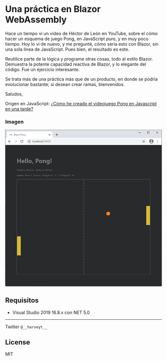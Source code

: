# Una práctica en Blazor WebAssembly
Hace un tiempo vi un video de Héctor de León en YouTube, sobre el cómo hacer un esquema de juego Pong, en JavaScript puro, y en muy poco tiempo. Hoy lo vi de nuevo, y me pregunté, cómo sería esto con Blazor, sin una sola línea de JavaScript. Pues bien, el resultado es este.

Reutilice parte de la lógica y programe otras cosas, todo al estilo Blazor. Demuestra la potente capacidad reactiva de Blazor, y lo elegante del código. Fue un ejercicio interesante.

Se trata más de una práctica más que de un producto, en donde se podría evolucionar bastante; si desean crear ramas, bienvenidos.

Saludos, 

Origen en JavaScript:
[¿Cómo he creado el videojuego Pong en Javascript en una tarde?](https://youtu.be/gRkYtMpd0AY)

### Imagen
![Mock](https://github.com/harveytriana/BlazorGamePractice/blob/master/Screens/1.png)

## Requisitos

  - Visual Studio 2019 16.8.x con NET 5.0
 
___
Twitter ```@__harveyt__```

License
----

MIT
